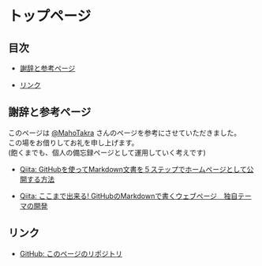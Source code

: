 # トップページ


## 目次

- [謝辞と参考ページ](#acknowledgements&references)

- [リンク](#links)


## <a id="acknowledgements&references"></a> 謝辞と参考ページ

このページは [@MahoTakra](https://qiita.com/MahoTakara) さんのページを参考にさせていただきました。  
この場をお借りしてお礼を申し上げます。  
(飽くまでも、個人の備忘録ページとして運用していく考えです)

- [Qiita: GitHubを使ってMarkdown文書を５ステップでホームページとして公開する方法](https://qiita.com/MahoTakara/items/3800e9dc83b530d0a050)
  
- [Qiita: ここまで出来る! GitHubのMarkdownで書くウェブページ　独自テーマの開発](https://qiita.com/MahoTakara/items/e3d88a0d5d128bb07b27)


## <a id="links"></a> リンク

- [GitHub: このページのリポジトリ](https://github.com/UtaSuzuki/memo)

